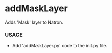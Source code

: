 # addMaskLayer

Adds 'Mask' layer to Natron.

### USAGE

* Add 'addMaskLayer.py' code to the init.py file.
